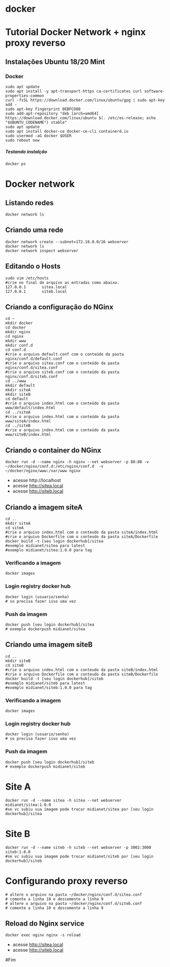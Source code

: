 # docker
# Tutorial Docker Network + nginx proxy reverso

## Instalações Ubuntu 18/20 Mint

### Docker

```
sudo apt update
sudo apt install -y apt-transport-https ca-certificates curl software-properties-common
curl -fsSL https://download.docker.com/linux/ubuntu/gpg | sudo apt-key add -
sudo apt-key fingerprint 0EBFCD88
sudo add-apt-repository "deb [arch=amd64] https://download.docker.com/linux/ubuntu $(. /etc/os-release; echo "$UBUNTU_CODENAME") stable"
sudo apt update
sudo apt install docker-ce docker-ce-cli containerd.io
sudo usermod -aG docker $USER
sudo reboot now
```
##### Testando instalção
```
docker ps
```

# Docker network

## Listando redes

```
docker network ls
```

## Criando uma rede

```
docker network create --subnet=172.18.0.0/16 webserver
docker network ls
docker network inspect webserver
```

## Editando o Hosts
```
sudo vim /etc/hosts
#crie no final do arquivo as entradas como abaixo.
127.0.0.1       sitea.local
127.0.0.1       siteb.local
```
## Criando a configuração do NGinx
```
cd ~
mkdir docker
cd docker
mkdir nginx
cd nginx
mkdir www
mkdir conf.d
cd conf.d
#crie o arquivo default.conf com o conteúdo da pasta nginx/conf.d/default.conf
#crie o arquivo sitea.conf com o conteúdo da pasta nginx/conf.d/sitea.conf
#crie o arquivo siteb.conf com o conteúdo da pasta nginx/conf.d/siteb.conf
cd ../www
mkdir default
mkdir siteA
mkdir siteB
cd default
#crie o arquivo index.html com o conteúdo da pasta www/default/index.html
cd ../siteA
#crie o arquivo index.html com o conteúdo da pasta www/siteA/index.html
cd ../siteB
#crie o arquivo index.html com o conteúdo da pasta www/siteB/index.html
```

## Criando o container do NGinx
```
docker run -d --name nginx -h nginx --net webserver -p 80:80 -v ~/docker/nginx/conf.d:/etc/nginx/conf.d  -v ~/docker/nginx/www:/var/www nginx
```
- acesse http://localhost
- acesse http://sitea.local
- acesse http://siteb.local


## Criando a imagem siteA

```
cd ..
mkdir siteA
cd siteA
#crie o arquivo index.html com o conteudo da pasta siteA/index.html
#crie o arquivo Dockerfile com o conteudo da pasta siteA/Dockerfile
docker build -t [seu login dockerhub]/sitea
#exemplo midianet/sitea para latest
#exemplo midianet/sitea:1.0.0 para tag
```

### Verificando a imagem
```
docker images
```

### Login registry docker hub
```
docker login (usuario/senha) 
# so precisa fazer isso uma vez
```

### Push da imagem
```
docker push [seu login dockerhub]/sitea
# exemplo dockerpush midianet/sitea
```

## Criando uma imagem siteB


```
cd ..
mkdir siteB
cd siteB
#crie o arquivo index.html com o conteudo da pasta siteB/index.html
#crie o arquivo Dockerfile com o conteudo da pasta siteB/Dockerfile
docker build -t [seu login dockerhub]/siteb
#exemplo midianet/siteb para latest
#exemplo midianet/siteb:1.0.0 para tag
```

### Verificando a imagem
```
docker images
```

### Login registry docker hub
```
docker login (usuario/senha) 
# so precisa fazer isso uma vez
```

### Push da imagem
```
docker push [seu login dockerhub]/siteb
# exemplo dockerpush midianet/siteb
```

# Site A
```
docker run -d --name sitea -h sitea --net webserver midianet/sitea:1.0.0
#se vc subiu sua imagem pode trocar midianet/sitea por [seu login dockerhub]/sitea
```

# Site B
```
docker run -d --name siteb -h siteb --net webserver -p 3002:3000 siteb:1.0.0
#se vc subiu sua imagem pode trocar midianet/siteb por [seu login dockerhub]/siteb
```

# Configurando proxy reverso
```
# altere o arquivo na pasta ~/docker/nginx/conf.d/sitea.conf
# comente a linha 10 e descomente a linha 9
# altere o arquivo na pasta ~/docker/nginx/conf.d/siteb.conf
# comente a linha 10 e descomente a linha 9
```
## Reload do Nginx service

```
docker exec nginx nginx -s reload
```
- acesse http://sitea.local
- acesse http://siteb.local

#Fim


